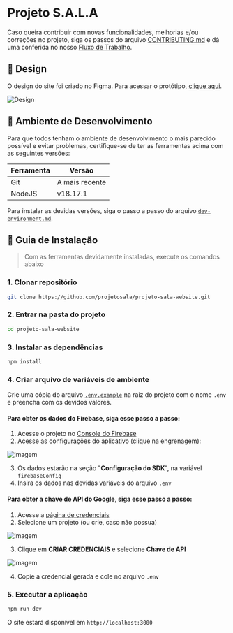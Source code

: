 # Projeto S.A.L.A

Caso queira contribuir com novas funcionalidades, melhorias e/ou correções no projeto, siga os passos do arquivo [CONTRIBUTING.md](./.github/doc/CONTRIBUTING.md) e dá uma conferida no nosso [Fluxo de Trabalho](./.github/doc/workflow.md).

## :art: Design
O design do site foi criado no Figma. Para acessar o protótipo, [clique aqui](https://figma.com/file/F4AeiLaW8Yi7zr4eCuLtpX/Website).

![Design](https://github.com/projetosala/projeto-sala-website/assets/40719464/a8d10a04-2760-486c-a651-dd426c73ad05)

## :wrench: Ambiente de Desenvolvimento
Para que todos tenham o ambiente de desenvolvimento o mais parecido possível e evitar problemas, certifique-se de ter as ferramentas acima com as seguintes versões:

| Ferramenta | Versão |
| --- | --- |
| Git | A mais recente |
| NodeJS | v18.17.1 |

Para instalar as devidas versões, siga o passo a passo do arquivo [`dev-environment.md`](./.github/doc/dev-environment.md).

## :compass: Guia de Instalação
> Com as ferramentas devidamente instaladas, execute os comandos abaixo

### **1. Clonar repositório**
```bash
git clone https://github.com/projetosala/projeto-sala-website.git
```

### **2. Entrar na pasta do projeto**
```bash
cd projeto-sala-website
```

### **3. Instalar as dependências**
```bash
npm install
```

### **4. Criar arquivo de variáveis de ambiente**
Crie uma cópia do arquivo [`.env.example`](./.env.example) na raiz do projeto com o nome `.env` e preencha com os devidos valores.

#### Para obter os dados do Firebase, siga esse passo a passo:

1. Acesse o projeto no [Console do Firebase](https://console.firebase.google.com/project/projetosalabox/)
2. Acesse as configurações do aplicativo (clique na engrenagem):

![imagem](https://user-images.githubusercontent.com/40719464/192124820-c05fd3ee-e716-470d-a665-7b5a39948cc5.png)

3. Os dados estarão na seção "**Configuração do SDK**", na variável `firebaseConfig`
4. Insira os dados nas devidas variáveis do arquivo `.env`

#### Para obter a chave de API do Google, siga esse passo a passo:

1. Acesse a [página de credenciais](https://console.cloud.google.com/apis/credentials)
2. Selecione um projeto (ou crie, caso não possua)

![imagem](https://user-images.githubusercontent.com/63798776/206915956-384d61bb-0f3f-43f7-a3fe-4c2c5da7e7a0.png)

3. Clique em **CRIAR CREDENCIAIS** e selecione **Chave de API**

![imagem](https://user-images.githubusercontent.com/63798776/206916094-0300a90c-251d-4753-8c08-975cb7b65948.png)

4. Copie a credencial gerada e cole no arquivo `.env`

### **5. Executar a aplicação**
```bash
npm run dev
```

O site estará disponível em `http://localhost:3000`
